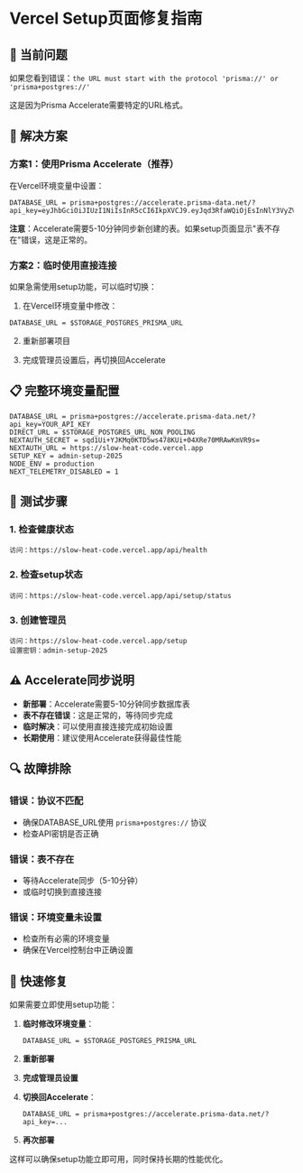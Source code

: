 # Vercel Setup页面修复指南

## 🚨 当前问题

如果您看到错误：`the URL must start with the protocol 'prisma://' or 'prisma+postgres://'`

这是因为Prisma Accelerate需要特定的URL格式。

## 🔧 解决方案

### 方案1：使用Prisma Accelerate（推荐）

在Vercel环境变量中设置：
```
DATABASE_URL = prisma+postgres://accelerate.prisma-data.net/?api_key=eyJhbGciOiJIUzI1NiIsInR5cCI6IkpXVCJ9.eyJqd3RfaWQiOjEsInNlY3VyZV9rZXkiOiJza19KME5YT001VWJTNHFPY1N0T1dyLU8iLCJhcGlfa2V5IjoiMDFLM1Y0WUgzRVlKQlRaOE1SWVhERjhTNFAiLCJ0ZW5hbnRfaWQiOiJhZmYyZjFjN2RkNjQyZjVjMTRmYTUzZTg5ZDE2ODFhNjIyOTIxMTllNmJlNzZmYTNkOTYxODcwZjU2YTk3MWNkIiwiaW50ZXJuYWxfc2VjcmV0IjoiMmJkZDA2NWEtMjNjMy00MDhjLWI2MTAtYmI1YWY0NTBjZDVkIn0.yF4sCx7hO_SGsIXNhHpBPjcfx5D8dY1V8PhazGzQz3Q
```

**注意**：Accelerate需要5-10分钟同步新创建的表。如果setup页面显示"表不存在"错误，这是正常的。

### 方案2：临时使用直接连接

如果急需使用setup功能，可以临时切换：

1. 在Vercel环境变量中修改：
```
DATABASE_URL = $STORAGE_POSTGRES_PRISMA_URL
```

2. 重新部署项目

3. 完成管理员设置后，再切换回Accelerate

## 📋 完整环境变量配置

```
DATABASE_URL = prisma+postgres://accelerate.prisma-data.net/?api_key=YOUR_API_KEY
DIRECT_URL = $STORAGE_POSTGRES_URL_NON_POOLING
NEXTAUTH_SECRET = sqd1Ui+YJKMq0KTD5ws478KUi+04XRe70MRAwKmVR9s=
NEXTAUTH_URL = https://slow-heat-code.vercel.app
SETUP_KEY = admin-setup-2025
NODE_ENV = production
NEXT_TELEMETRY_DISABLED = 1
```

## 🧪 测试步骤

### 1. 检查健康状态
```
访问：https://slow-heat-code.vercel.app/api/health
```

### 2. 检查setup状态
```
访问：https://slow-heat-code.vercel.app/api/setup/status
```

### 3. 创建管理员
```
访问：https://slow-heat-code.vercel.app/setup
设置密钥：admin-setup-2025
```

## ⚠️ Accelerate同步说明

- **新部署**：Accelerate需要5-10分钟同步数据库表
- **表不存在错误**：这是正常的，等待同步完成
- **临时解决**：可以使用直接连接完成初始设置
- **长期使用**：建议使用Accelerate获得最佳性能

## 🔍 故障排除

### 错误：协议不匹配
- 确保DATABASE_URL使用 `prisma+postgres://` 协议
- 检查API密钥是否正确

### 错误：表不存在
- 等待Accelerate同步（5-10分钟）
- 或临时切换到直接连接

### 错误：环境变量未设置
- 检查所有必需的环境变量
- 确保在Vercel控制台中正确设置

## 🚀 快速修复

如果需要立即使用setup功能：

1. **临时修改环境变量**：
   ```
   DATABASE_URL = $STORAGE_POSTGRES_PRISMA_URL
   ```

2. **重新部署**

3. **完成管理员设置**

4. **切换回Accelerate**：
   ```
   DATABASE_URL = prisma+postgres://accelerate.prisma-data.net/?api_key=...
   ```

5. **再次部署**

这样可以确保setup功能立即可用，同时保持长期的性能优化。
